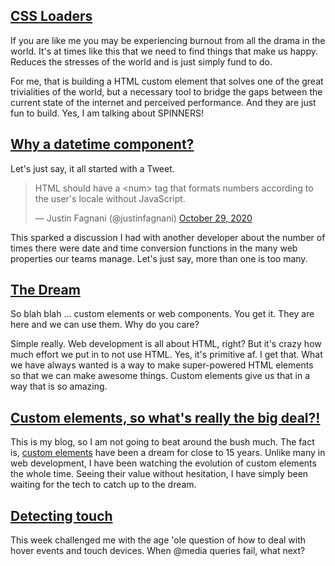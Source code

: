## [CSS Loaders](/blog/loader)
<small><auro-datetime utc="2020-12-28T00:01:00Z" month="long"></auro-datetime></small>

If you are like me you may be experiencing burnout from all the drama in the world. It's at times like this that we need to find things that make us happy. Reduces the stresses of the world and is just simply fund to do.

For me, that is building a HTML custom element that solves one of the great trivialities of the world, but a necessary tool to bridge the gaps between the current state of the internet and perceived performance. And they are just fun to build. Yes, I am talking about SPINNERS!

## [Why a datetime component?](/blog/why-datetime)
<small><auro-datetime utc="2020-11-11T00:01:00Z" month="long"></auro-datetime></small>

Let's just say, it all started with a Tweet.

<blockquote class="twitter-tweet"><p lang="en" dir="ltr">HTML should have a &lt;num&gt; tag that formats numbers according to the user&#39;s locale without JavaScript.</p>&mdash; Justin Fagnani (@justinfagnani) <a href="https://twitter.com/justinfagnani/status/1321909445685731328?ref_src=twsrc%5Etfw">October 29, 2020</a></blockquote> <script async src="https://platform.twitter.com/widgets.js" charset="utf-8"></script>

This sparked a discussion I had with another developer about the number of times there were date and time conversion functions in the many web properties our teams manage. Let's just say, more than one is too many.

## [The Dream](/blog/the-dream)
<small><auro-datetime utc="2020-11-09T00:01:00Z" month="long"></auro-datetime></small>

So blah blah ... custom elements or web components. You get it. They are here and we can use them. Why do you care?

Simple really. Web development is all about HTML, right? But it's crazy how much effort we put in to not use HTML. Yes, it's primitive af. I get that. What we have always wanted is a way to make super-powered HTML elements so that we can make awesome things. Custom elements give us that in a way that is so amazing.

## [Custom elements, so what's really the big deal?!](/blog/custom-elements)
<small><auro-datetime utc="2020-11-06T00:01:00Z" month="long"></auro-datetime></small>

This is my blog, so I am not going to beat around the bush much. The fact is, [custom elements](https://developer.mozilla.org/en-US/docs/Web/Web_Components/Using_custom_elements) have been a dream for close to 15 years. Unlike many in web development, I have been watching the evolution of custom elements the whole time. Seeing their value without hesitation, I have simply been waiting for the tech to catch up to the dream.

## [Detecting touch](/blog/detecting-touch)
<small><auro-datetime utc="2020-03-01T00:01:00Z" month="long"></auro-datetime></small>

This week challenged me with the age 'ole question of how to deal with hover events and touch devices. When @media queries fail, what next?
